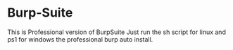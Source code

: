 # Burp-Suite
This is Professional version of BurpSuite
Just run the sh script for linux and ps1 for windows the professional burp auto install.
